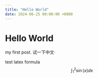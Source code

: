 ```yaml
---
title: "Hello World"
date: 2024-06-25 00:00:00 +0800
---
```


# Hello World 
my first post.
试一下中文·

test latex formula
$$
\int_1^2 \sin(x) dx 
$$
